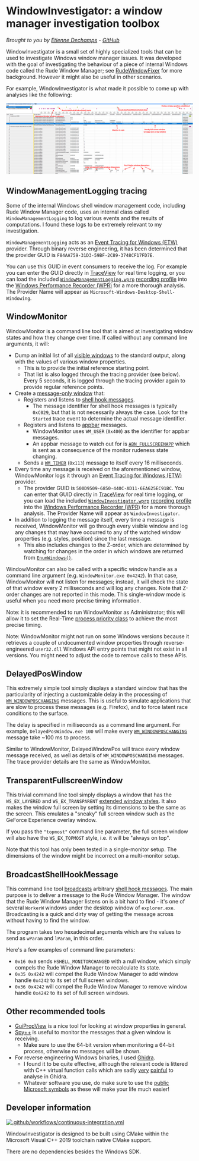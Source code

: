 # WindowInvestigator: a window manager investigation toolbox
*Brought to you by [Etienne Dechamps][] - [GitHub][]*

WindowInvestigator is a small set of highly specialized tools that can be used
to investigate Windows window manager issues. It was developed with the goal of
investigating the behaviour of a piece of internal Windows code called the Rude
Window Manager; see [RudeWindowFixer][] for more background. However it might
also be useful in other scenarios.

For example, WindowInvestigator is what made it possible to come up with
analyses like the following:

![Firefox timeline](firefox-timeline.png)

## WindowManagementLogging tracing

Some of the internal Windows shell window management code, including Rude Window
Manager code, uses an internal class called `WindowManagementLogging` to log
various events and the results of computations. I found these logs to be
extremely relevant to my investigation.

`WindowManagementLogging` acts as an [Event Tracing for Windows (ETW)][]
provider. Through binary reverse engineering, it has been determined that the
provider GUID is `F84AA759-31D3-59BF-2C89-3748CF17FD7E`.

You can use this GUID in event consumers to receive the log. For example you
can enter the GUID directly in [TraceView][] for real time logging, or you can
load the included [`WindowManagementLogging.wprp`][] [recording profile][] into
the [Windows Performance Recorder (WPR)][] for a more thorough analysis. The
Provider Name will appear as `Microsoft-Windows-Desktop-Shell-Windowing`.

## WindowMonitor

WindowMonitor is a command line tool that is aimed at investigating window
states and how they change over time. If called without any command line
arguments, it will:

- Dump an initial list of all [visible windows][] to the standard output, along
  with the values of various window properties.
  - This is to provide the initial reference starting point.
  - That list is also logged through the tracing provider (see below). Every
    5 seconds, it is logged through the tracing provider again to provide
    regular reference points.
- Create a [message-only window][] that:
  - Registers and listens to [shell hook messages][].
    - The message identifier for shell hook messages is typically `0xC029`, but
      that is not necessarily always the case. Look for the `Started` trace
      event to determine the actual message identifier.
  - Registers and listens to [appbar][] messages.
    - WindowMonitor uses `WM_USER` (`0x400`) as the identifier for appbar
      messages.
    - An appbar message to watch out for is [`ABN_FULLSCREENAPP`][] which
      is sent as a consequence of the monitor rudeness state changing.
  - Sends a [`WM_TIMER`][] (`0x113`) message to itself every 16 milliseconds.
- Every time any message is received on the aforementioned window, WindowMonitor
  logs it through an [Event Tracing for Windows (ETW)][] provider.
  - The provider GUID is `500D9509-6850-440C-AD11-6EA625EC91BC`. You can enter
    that GUID directly in [TraceView][] for real time logging, or you can load
    the included [`WindowInvestigator.wprp`][] [recording profile][] into the
    [Windows Performance Recorder (WPR)][] for a more thorough analysis. The
    Provider Name will appear as `WindowInvestigator`.
- In addition to logging the message itself, every time a message is received,
  WindowMonitor will go through every visible window and log any changes that
  may have occurred to any of the watched window properties (e.g. styles,
  position) since the last message.
  - This also includes changes to the Z-order, which are determined by watching
    for changes in the order in which windows are returned from
    [`EnumWindows()`][].

WindowMonitor can also be called with a specific window handle as a command line
argument (e.g. `WindowMonitor.exe 0x4242`). In that case, WindowMonitor will not
listen for messages; instead, it will check the state of that window every 2
milliseconds and will log any changes. Note that Z-order changes are not
reported in this mode. This single-window mode is useful when you need more
precise timing information.

Note: it is recommended to run WindowMonitor as Administrator; this will allow
it to set the Real-Time [process priority class][] to achieve the most precise
timing.

Note: WindowMonitor might not run on some Windows versions because it retrieves
a couple of undocumented window properties through reverse-engineered
`user32.dll` Windows API entry points that might not exist in all versions. You
might need to adjust the code to remove calls to these APIs.

## DelayedPosWindow

This extremely simple tool simply displays a standard window that has the
particularity of injecting a customizable delay in the processing of
[`WM_WINDOWPOSCHANGING`][] messages. This is useful to simulate applications
that are slow to process these messages (e.g. Firefox), and to force latent race
conditions to the surface.

The delay is specified in milliseconds as a command line argument. For example,
`DelayedPosWindow.exe 100` will make every [`WM_WINDOWPOSCHANGING`][] message
take ~100 ms to process.

Similar to WindowMonitor, DelayedWindowPos will trace every window message
received, as well as details of `WM_WINDOWPOSCHANGING` messages. The trace
provider details are the same as WindowMonitor.

## TransparentFullscreenWindow

This trivial command line tool simply displays a window that has the
`WS_EX_LAYERED` and `WS_EX_TRANSPARENT` [extended window styles][]. It also
makes the window full screen by setting its dimensions to be the same as the
screen. This emulates a "sneaky" full screen window such as the GeForce
Experience overlay window.

If you pass the `"topmost"` command line parameter, the full screen window will
also have the `WS_EX_TOPMOST` style, i.e. it will be "always on top".

Note that this tool has only been tested in a single-monitor setup. The
dimensions of the window might be incorrect on a multi-monitor setup.

## BroadcastShellHookMessage

This command line tool [broadcasts][] arbitrary [shell hook messages][]. The
main purpose is to deliver a message to the Rude Window Manager. The window that
the Rude Window Manager listens on is a bit hard to find - it's one of several
`WorkerW` windows under the desktop window of `explorer.exe`. Broadcasting is a
quick and dirty way of getting the message across without having to find the
window.

The program takes two hexadecimal arguments which are the values to send as
`wParam` and `lParam`, in this order.

Here's a few examples of command line parameters:

- `0x16 0x0` sends `HSHELL_MONITORCHANGED` with a null window, which simply
  compels the Rude Window Manager to recalculate its state.
- `0x35 0x4242` will compel the Rude Window Manager to add window handle
  `0x4242` to its set of full screen windows.
- `0x36 0x4242` will compel the Rude Window Manager to remove window handle
  `0x4242` to its set of full screen windows.

## Other recommended tools

- [GuiPropView][] is a nice tool for looking at window properties in general.
- [Spy++][] is useful to monitor the messages that a given window is receiving.
  - Make sure to use the 64-bit version when monitoring a 64-bit process,
    otherwise no messages will be shown.
- For reverse engineering Windows binaries, I used [Ghidra][].
  - I found it to be quite effective, although the relevant code is littered
    with C++ virtual function calls which are sadly [very][ghidrav1]
    [painful][ghidrav2] to analyse in Ghidra.
  - Whatever software you use, do make sure to use the [public Microsoft
    symbols][] as these will make your life much easier!

## Developer information

[![.github/workflows/continuous-integration.yml](https://github.com/dechamps/WindowInvestigator/actions/workflows/continuous-integration.yml/badge.svg)](https://github.com/dechamps/WindowInvestigator/actions/workflows/continuous-integration.yml)

WindowInvestigator is designed to be built using CMake within the Microsoft
Visual C++ 2019 toolchain native CMake support.

There are no dependencies besides the Windows SDK.

[`ABN_FULLSCREENAPP`]: https://docs.microsoft.com/en-us/windows/win32/shell/abn-fullscreenapp
[appbar]: https://docs.microsoft.com/en-us/windows/win32/shell/application-desktop-toolbars
[broadcasts]: https://docs.microsoft.com/en-us/windows/win32/api/winuser/nf-winuser-broadcastsystemmessage
[Etienne Dechamps]: mailto:etienne@edechamps.fr
[`EnumWindows()`]: https://docs.microsoft.com/en-us/windows/win32/api/winuser/nf-winuser-enumwindows
[Event Tracing for Windows (ETW)]: https://docs.microsoft.com/en-us/windows/win32/etw/about-event-tracing
[extended window styles]: https://docs.microsoft.com/en-us/windows/win32/winmsg/extended-window-styles
[GitHub]: https://github.com/dechamps/WindowInvestigator
[Ghidra]: https://ghidra-sre.org/
[ghidrav1]: https://github.com/NationalSecurityAgency/ghidra/issues/516
[ghidrav2]: https://github.com/NationalSecurityAgency/ghidra/issues/573
[GuiPropView]: https://www.nirsoft.net/utils/gui_prop_view.html
[message-only window]: https://docs.microsoft.com/en-us/windows/win32/winmsg/window-features#message-only-windows
[process priority class]: https://docs.microsoft.com/en-us/windows/win32/procthread/scheduling-priorities#priority-class
[public Microsoft symbols]: https://docs.microsoft.com/en-us/windows-hardware/drivers/debugger/microsoft-public-symbols
[recording profile]: https://docs.microsoft.com/en-us/windows-hardware/test/wpt/authoring-recording-profiles
[RudeWindowFixer]: https://github.com/dechamps/RudeWindowFixer
[shell hook messages]: https://docs.microsoft.com/en-us/windows/win32/api/winuser/nf-winuser-registershellhookwindow
[TraceView]: https://docs.microsoft.com/en-us/windows-hardware/drivers/devtest/traceview
[Spy++]: https://docs.microsoft.com/en-us/visualstudio/debugger/spy-increment-help
[visible windows]: https://docs.microsoft.com/en-us/windows/win32/winmsg/window-features#window-visibility
[`WindowManagementLogging.wprp`]: WindowManagementLogging.wprp
[`WindowInvestigator.wprp`]: WindowInvestigator.wprp
[Windows Performance Recorder (WPR)]: https://docs.microsoft.com/en-us/windows-hardware/test/wpt/windows-performance-recorder
[`WM_TIMER`]: https://docs.microsoft.com/en-us/windows/win32/winmsg/wm-timer
[`WM_WINDOWPOSCHANGING`]: https://docs.microsoft.com/en-us/windows/win32/winmsg/wm-windowposchanging
